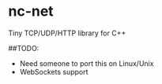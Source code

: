 # nc-net
Tiny TCP/UDP/HTTP library for C++

##TODO:
* Need someone to port this on Linux/Unix
* WebSockets support
